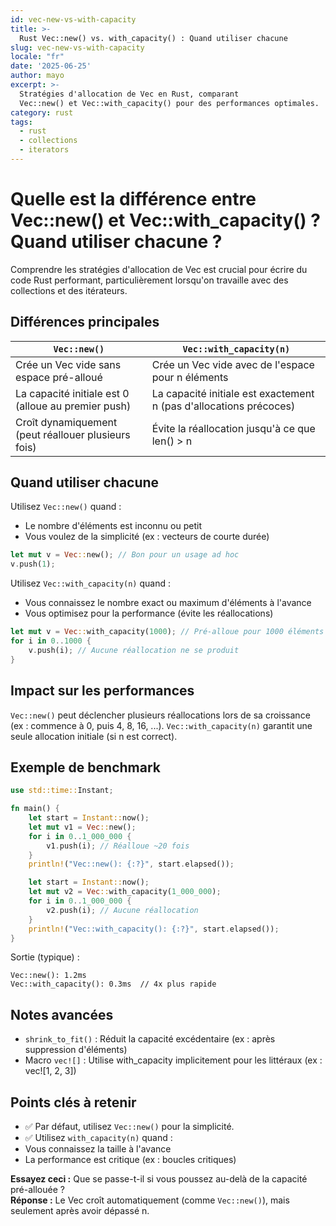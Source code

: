 ```yaml
---
id: vec-new-vs-with-capacity
title: >-
  Rust Vec::new() vs. with_capacity() : Quand utiliser chacune
slug: vec-new-vs-with-capacity
locale: "fr"
date: '2025-06-25'
author: mayo
excerpt: >-
  Stratégies d'allocation de Vec en Rust, comparant
  Vec::new() et Vec::with_capacity() pour des performances optimales.
category: rust
tags:
  - rust
  - collections
  - iterators
---
```


# Quelle est la différence entre Vec::new() et Vec::with_capacity() ? Quand utiliser chacune ?

Comprendre les stratégies d'allocation de Vec est crucial pour écrire du code Rust performant, particulièrement lorsqu'on travaille avec des collections et des itérateurs.

## Différences principales

| `Vec::new()` | `Vec::with_capacity(n)` |
|--------------|-------------------------|
| Crée un Vec vide sans espace pré-alloué | Crée un Vec vide avec de l'espace pour n éléments |
| La capacité initiale est 0 (alloue au premier push) | La capacité initiale est exactement n (pas d'allocations précoces) |
| Croît dynamiquement (peut réallouer plusieurs fois) | Évite la réallocation jusqu'à ce que len() > n |

## Quand utiliser chacune

Utilisez `Vec::new()` quand :
- Le nombre d'éléments est inconnu ou petit
- Vous voulez de la simplicité (ex : vecteurs de courte durée)

```rust
let mut v = Vec::new(); // Bon pour un usage ad hoc
v.push(1);
```

Utilisez `Vec::with_capacity(n)` quand :
- Vous connaissez le nombre exact ou maximum d'éléments à l'avance
- Vous optimisez pour la performance (évite les réallocations)

```rust
let mut v = Vec::with_capacity(1000); // Pré-alloue pour 1000 éléments
for i in 0..1000 {
    v.push(i); // Aucune réallocation ne se produit
}
```

## Impact sur les performances

`Vec::new()` peut déclencher plusieurs réallocations lors de sa croissance (ex : commence à 0, puis 4, 8, 16, ...).
`Vec::with_capacity(n)` garantit une seule allocation initiale (si n est correct).

## Exemple de benchmark

```rust
use std::time::Instant;

fn main() {
    let start = Instant::now();
    let mut v1 = Vec::new();
    for i in 0..1_000_000 {
        v1.push(i); // Réalloue ~20 fois
    }
    println!("Vec::new(): {:?}", start.elapsed());

    let start = Instant::now();
    let mut v2 = Vec::with_capacity(1_000_000);
    for i in 0..1_000_000 {
        v2.push(i); // Aucune réallocation
    }
    println!("Vec::with_capacity(): {:?}", start.elapsed());
}
```

Sortie (typique) :
```
Vec::new(): 1.2ms
Vec::with_capacity(): 0.3ms  // 4x plus rapide
```

## Notes avancées

- `shrink_to_fit()` : Réduit la capacité excédentaire (ex : après suppression d'éléments)
- Macro `vec![]` : Utilise with_capacity implicitement pour les littéraux (ex : vec![1, 2, 3])

## Points clés à retenir

- ✅ Par défaut, utilisez `Vec::new()` pour la simplicité.  
- ✅ Utilisez `with_capacity(n)` quand :
- Vous connaissez la taille à l'avance
- La performance est critique (ex : boucles critiques)

**Essayez ceci :** Que se passe-t-il si vous poussez au-delà de la capacité pré-allouée ?  
**Réponse :** Le Vec croît automatiquement (comme `Vec::new()`), mais seulement après avoir dépassé n.